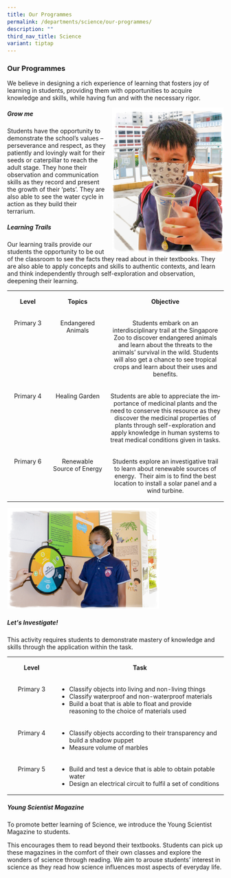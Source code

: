 ```yaml
---
title: Our Programmes
permalink: /departments/science/our-programmes/
description: ""
third_nav_title: Science
variant: tiptap
---
```

### **Our Programmes**

We believe in designing a rich experience of learning that fosters joy of learning in students, providing them with opportunities to acquire knowledge and skills, while having fun and with the necessary rigor.

<img src="/images/Our%20Experiences/Science/_MG_2411.jpeg" style="width:260px;height:340px;margin-left:15px;" align="right">

##### Grow me
Students have the opportunity to demonstrate the school’s values – perseverance and respect, as they patiently and lovingly wait for their seeds or caterpillar to reach the adult stage.  They hone their observation and communication skills as they record and present the growth of their ‘pets’.  They are also able to see the water cycle in action as they build their terrarium.

##### Learning Trails
Our learning trails provide our students the opportunity to be out of the classroom to see the facts they read about in their textbooks. They are also able to apply concepts and skills to authentic contexts, and learn and think independently through self-exploration and observation, deepening their learning.

<table class="iveo_table ives_tab_1" width="0">
    
<tbody class="">
      
<tr class="">
        
<td width="103" class="" valign="middle">
          <p class="" align="center">
            <b class="">
              <span lang="EN-SG" class="">Level
              </span>
            </b>
            <span class="">
            </span>
          </p>
        
</td>
        
<td width="151" class="" valign="middle">
          <p class="" align="center">
            <b class="">
              <span lang="EN-SG" class="">Topics
              </span>
            </b>
            <span class="">
            </span>
          </p>
        
</td>
        
<td width="364" class="" valign="middle">
          <p class="" align="center">
            <b class="">
              <span lang="EN-SG" class="">Objective
              </span>
            </b>
            <span class="">
            </span>
          </p>
        
</td>
      
</tr>
      
<tr class="">
        
<td width="103" class="" valign="top">
          <p class="" align="center">
            <span lang="EN-SG" class="">Primary 3
            </span>
            <span class="">
            </span>
          </p>
        
</td>
        
<td width="151" class="" valign="top">
          <p class="" align="center">
            <span lang="EN-SG" class="">Endangered Animals
            </span>
            <span class="">
            </span>
          </p>
        
</td>
        
<td width="364" class="">
          <p class="" style="text-align: center;">
            <span class="">Students embark on an interdisciplinary trail at the Singapore Zoo to discover endangered animals and learn about the threats to the animals’ survival in the wild. Students will also get a chance
              to see tropical crops and learn about their uses and benefits.
            </span>
          </p>
        
</td>
      
</tr>
      
<tr class="">
        
<td width="103" class="" valign="top">
          <p class="" align="center">
            <span lang="EN-SG" class="">Primary 4
            </span>
            <span class="">
            </span>
          </p>
        
</td>
        
<td width="151" class="" valign="top">
          <p class="" align="center">
            <span lang="EN-SG" class="">Healing Garden
            </span>
            <span class="">
            </span>
          </p>
        
</td>
        
<td width="364" class="">
          <p class="" style="text-align: center;">
            <span lang="EN-SG" class="">Students are able to appreciate the importance of
              medicinal plants and the need to conserve this resource as they discover the
              medicinal properties of plants through self-exploration and apply knowledge
              in human systems to treat medical conditions given in tasks.
            </span>
            <span class="">
            </span>
          </p>
        
</td>
      
</tr>
      
<tr class="">
        
<td width="103" class="" valign="top">
          <p class="" align="center">
            <span lang="EN-SG" class="">Primary 6
            </span>
            <span class="">
            </span>
          </p>
        
</td>
        
<td width="151" class="" valign="top">
          <p class="" align="center">
            <span lang="EN-SG" class="">Renewable Source of Energy
            </span>
            <span class="">
            </span>
          </p>
        
</td>
        
<td width="364" class="">
          <p class="" style="text-align: center;">
            <span lang="EN-SG" class="">Students explore an investigative trail to learn
              about renewable sources of energy.&nbsp;
              Their aim is to find the best location to install a solar panel and a
              wind turbine.
            </span>
            <span class="">
            </span>
          </p>
        
</td>
      
</tr>
    
</tbody>
  
</table>


<img src="/images/Our%20Experiences/Science/sci7.png" style="width:70%">
		 
##### Let's Investigate!

This activity requires students to demonstrate mastery of knowledge and skills through the application within the task.

<table class="iveo_table ives_tab_1" width="0">
    
<tbody class="">
      
<tr class="">
        
<td width="121" class="" valign="middle">
          <p class="" align="center">
            <b class="">
              <span lang="EN-SG" class="">Level
              </span>
            </b>
            <span class="">
            </span>
          </p>
        
</td>
        
<td width="496" class="" valign="middle">
          <p class="" align="center">
            <b class="">
              <span lang="EN-SG" class="">Task
              </span>
            </b>
            <span class="">
            </span>
          </p>
        
</td>
      
</tr>
      
<tr class="">
        
<td width="121" class="" valign="top">
          <p class="" align="center">
            <span lang="EN-SG" class="">Primary 3
            </span>
            <span class="">
            </span>
          </p>
        
</td>
        
<td width="496" class="" valign="top">
          <p class="">
          </p>
          
<ul>
            
<li style="text-align: left;">
              <span class="">Classify
                objects into living and non-living things
              </span>
            
</li>
            
<li style="text-align: left;">Classify waterproof and non-waterproof materials
            
</li>
            
<li style="text-align: left;">Build a boat that is able to float and provide
              reasoning to the choice of materials used
            
</li>
          
</ul>
          <p>
          </p>
          <p class="">
            <span class="">
            </span>
          </p>
        
</td>
      
</tr>
      
<tr class="">
        
<td width="121" class="" valign="top">
          <p class="" align="center">
            <span lang="EN-SG" class="">Primary 4
            </span>
          </p>
        
</td>
        
<td width="496" class="" valign="top">
          <p class="">
          </p>
          
<ul>
            
<li style="text-align: left;">Classify
              objects according to their transparency and build a shadow puppet
            
</li>
            
<li style="text-align: left;">Measure volume of marbles
            
</li>
          
</ul>
          <p>
          </p>
          <p class="">
            <span class="">
            </span>
          </p>
        
</td>
      
</tr>
      
<tr class="">
        
<td width="121" class="" valign="top">
          <p class="" align="center">
            <span lang="EN-SG" class="">Primary 5
            </span>
          </p>
        
</td>
        
<td width="496" class="" valign="top">
          <p class="">
          </p>
          
<ul>
            
<li style="text-align: left;">
              <span lang="EN-SG" class="">Build and test a device that is able to obtain
                potable water
              </span>
            
</li>
            
<li style="text-align: left;">Design an electrical circuit to fulfil a set of
              conditions
            
</li>
          
</ul>
          <p>
          </p>
          <p class="">
            <span class="">
            </span>
          </p>
        
</td>
      
</tr>
    
</tbody>
  
</table>

##### Young Scientist Magazine

To promote better learning of Science, we introduce the Young Scientist Magazine to students.

This encourages them to read beyond their textbooks. Students can pick up these magazines in the comfort of their own classes and explore the wonders of science through reading.  We aim to arouse students’ interest in science as they read how science influences most aspects of everyday life.